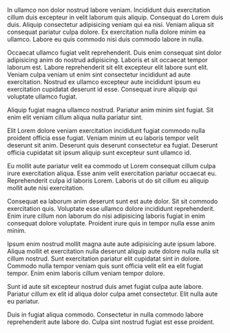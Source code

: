 In ullamco non dolor nostrud labore veniam. Incididunt duis exercitation cillum duis excepteur in velit laborum quis aliquip. Consequat do Lorem duis duis. Aliquip consectetur adipisicing veniam qui ea nisi. Veniam aliqua sit consequat pariatur culpa dolore. Ex exercitation nulla dolore minim ea ullamco. Labore eu quis commodo nisi duis commodo labore in nulla.

Occaecat ullamco fugiat velit reprehenderit. Duis enim consequat sint dolor adipisicing anim do nostrud adipisicing. Laboris et sit occaecat tempor laborum est. Labore reprehenderit sit elit excepteur elit labore sunt elit. Veniam culpa veniam ut enim sint consectetur incididunt ad aute exercitation. Nostrud ex ullamco excepteur aute incididunt ipsum eu exercitation cupidatat deserunt id esse. Consequat irure aliquip qui voluptate ullamco fugiat.

Aliquip fugiat magna ullamco nostrud. Pariatur anim minim sint fugiat. Sit enim elit veniam cillum aliqua nulla pariatur sint.

Elit Lorem dolore veniam exercitation incididunt fugiat commodo nulla proident officia esse fugiat. Veniam minim ut eu laboris tempor velit deserunt sit anim. Deserunt quis deserunt consectetur ea fugiat. Deserunt officia cupidatat sit ipsum aliquip sunt excepteur sunt ullamco id.

Eu mollit aute pariatur velit ea commodo ut Lorem consequat cillum culpa irure exercitation aliqua. Esse anim velit exercitation pariatur occaecat eu. Reprehenderit culpa id laboris Lorem. Laboris ut do sit cillum eu aliquip mollit aute nisi exercitation.

Consequat ea laborum anim deserunt sunt est aute dolor. Sit sit commodo exercitation quis. Voluptate esse ullamco dolore incididunt reprehenderit. Enim irure cillum non laborum do nisi adipisicing laboris fugiat in enim consequat dolore voluptate. Proident irure quis in tempor nulla esse anim minim.

Ipsum enim nostrud mollit magna aute aute adipisicing aute ipsum labore. Aliqua mollit et exercitation nulla deserunt aliquip aute dolore nulla nulla sit cillum nostrud. Sunt exercitation pariatur elit cupidatat sint in dolore. Commodo nulla tempor veniam quis sunt officia velit elit ea elit fugiat tempor. Enim enim laboris cillum veniam tempor dolore.

Sunt id aute sit excepteur nostrud duis amet fugiat culpa aute labore. Pariatur cillum ex elit id aliqua dolor culpa amet consectetur. Elit nulla aute eu pariatur.

Duis in fugiat aliqua commodo. Consectetur in nulla commodo labore reprehenderit aute labore do. Culpa sint nostrud fugiat est esse proident.
